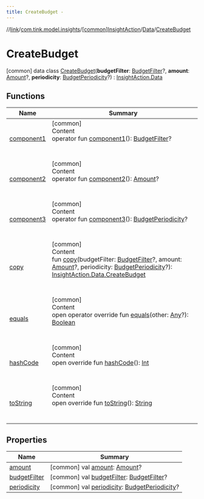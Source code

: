```yaml
---
title: CreateBudget -
---
```

//[link](../../../../index.md)/[com.tink.model.insights](../../../index.md)/[[common]InsightAction](../../index.md)/[Data](../index.md)/[CreateBudget](index.md)



# CreateBudget  
 [common] data class [CreateBudget](index.md)(**budgetFilter**: [BudgetFilter](../../../../com.tink.model.budget/index.md#%5Bcom.tink.model.budget%2FBudgetFilter%2F%2F%2FPointingToDeclaration%2F%5D%2FClasslikes%2F1647702525)?, **amount**: [Amount](../../../../com.tink.model.misc/[common]-amount/index.md)?, **periodicity**: [BudgetPeriodicity](../../../../com.tink.model.budget/index.md#%5Bcom.tink.model.budget%2FBudgetPeriodicity%2F%2F%2FPointingToDeclaration%2F%5D%2FClasslikes%2F1647702525)?) : [InsightAction.Data](../index.md)   


## Functions  
  
|  Name|  Summary| 
|---|---|
| <a name="com.tink.model.insights/InsightAction.Data.CreateBudget/component1/#/PointingToDeclaration/"></a>[component1](component1.md)| <a name="com.tink.model.insights/InsightAction.Data.CreateBudget/component1/#/PointingToDeclaration/"></a>[common]  <br>Content  <br>operator fun [component1](component1.md)(): [BudgetFilter](../../../../com.tink.model.budget/index.md#%5Bcom.tink.model.budget%2FBudgetFilter%2F%2F%2FPointingToDeclaration%2F%5D%2FClasslikes%2F1647702525)?  <br><br><br>
| <a name="com.tink.model.insights/InsightAction.Data.CreateBudget/component2/#/PointingToDeclaration/"></a>[component2](component2.md)| <a name="com.tink.model.insights/InsightAction.Data.CreateBudget/component2/#/PointingToDeclaration/"></a>[common]  <br>Content  <br>operator fun [component2](component2.md)(): [Amount](../../../../com.tink.model.misc/[common]-amount/index.md)?  <br><br><br>
| <a name="com.tink.model.insights/InsightAction.Data.CreateBudget/component3/#/PointingToDeclaration/"></a>[component3](component3.md)| <a name="com.tink.model.insights/InsightAction.Data.CreateBudget/component3/#/PointingToDeclaration/"></a>[common]  <br>Content  <br>operator fun [component3](component3.md)(): [BudgetPeriodicity](../../../../com.tink.model.budget/index.md#%5Bcom.tink.model.budget%2FBudgetPeriodicity%2F%2F%2FPointingToDeclaration%2F%5D%2FClasslikes%2F1647702525)?  <br><br><br>
| <a name="com.tink.model.insights/InsightAction.Data.CreateBudget/copy/#com.tink.model.budget.Budget.Specification.Filter?#com.tink.model.misc.Amount?#com.tink.model.budget.Budget.Periodicity?/PointingToDeclaration/"></a>[copy](copy.md)| <a name="com.tink.model.insights/InsightAction.Data.CreateBudget/copy/#com.tink.model.budget.Budget.Specification.Filter?#com.tink.model.misc.Amount?#com.tink.model.budget.Budget.Periodicity?/PointingToDeclaration/"></a>[common]  <br>Content  <br>fun [copy](copy.md)(budgetFilter: [BudgetFilter](../../../../com.tink.model.budget/index.md#%5Bcom.tink.model.budget%2FBudgetFilter%2F%2F%2FPointingToDeclaration%2F%5D%2FClasslikes%2F1647702525)?, amount: [Amount](../../../../com.tink.model.misc/[common]-amount/index.md)?, periodicity: [BudgetPeriodicity](../../../../com.tink.model.budget/index.md#%5Bcom.tink.model.budget%2FBudgetPeriodicity%2F%2F%2FPointingToDeclaration%2F%5D%2FClasslikes%2F1647702525)?): [InsightAction.Data.CreateBudget](index.md)  <br><br><br>
| <a name="kotlin/Any/equals/#kotlin.Any?/PointingToDeclaration/"></a>[equals](../../../../com.tink.service.user/[common]-user-profile-service-impl/index.md#%5Bkotlin%2FAny%2Fequals%2F%23kotlin.Any%3F%2FPointingToDeclaration%2F%5D%2FFunctions%2F1647702525)| <a name="kotlin/Any/equals/#kotlin.Any?/PointingToDeclaration/"></a>[common]  <br>Content  <br>open operator override fun [equals](../../../../com.tink.service.user/[common]-user-profile-service-impl/index.md#%5Bkotlin%2FAny%2Fequals%2F%23kotlin.Any%3F%2FPointingToDeclaration%2F%5D%2FFunctions%2F1647702525)(other: [Any](https://kotlinlang.org/api/latest/jvm/stdlib/kotlin/-any/index.html)?): [Boolean](https://kotlinlang.org/api/latest/jvm/stdlib/kotlin/-boolean/index.html)  <br><br><br>
| <a name="kotlin/Any/hashCode/#/PointingToDeclaration/"></a>[hashCode](../../../../com.tink.service.user/[common]-user-profile-service-impl/index.md#%5Bkotlin%2FAny%2FhashCode%2F%23%2FPointingToDeclaration%2F%5D%2FFunctions%2F1647702525)| <a name="kotlin/Any/hashCode/#/PointingToDeclaration/"></a>[common]  <br>Content  <br>open override fun [hashCode](../../../../com.tink.service.user/[common]-user-profile-service-impl/index.md#%5Bkotlin%2FAny%2FhashCode%2F%23%2FPointingToDeclaration%2F%5D%2FFunctions%2F1647702525)(): [Int](https://kotlinlang.org/api/latest/jvm/stdlib/kotlin/-int/index.html)  <br><br><br>
| <a name="kotlin/Any/toString/#/PointingToDeclaration/"></a>[toString](../../../../com.tink.service.user/[common]-user-profile-service-impl/index.md#%5Bkotlin%2FAny%2FtoString%2F%23%2FPointingToDeclaration%2F%5D%2FFunctions%2F1647702525)| <a name="kotlin/Any/toString/#/PointingToDeclaration/"></a>[common]  <br>Content  <br>open override fun [toString](../../../../com.tink.service.user/[common]-user-profile-service-impl/index.md#%5Bkotlin%2FAny%2FtoString%2F%23%2FPointingToDeclaration%2F%5D%2FFunctions%2F1647702525)(): [String](https://kotlinlang.org/api/latest/jvm/stdlib/kotlin/-string/index.html)  <br><br><br>


## Properties  
  
|  Name|  Summary| 
|---|---|
| <a name="com.tink.model.insights/InsightAction.Data.CreateBudget/amount/#/PointingToDeclaration/"></a>[amount](amount.md)| <a name="com.tink.model.insights/InsightAction.Data.CreateBudget/amount/#/PointingToDeclaration/"></a> [common] val [amount](amount.md): [Amount](../../../../com.tink.model.misc/[common]-amount/index.md)?   <br>
| <a name="com.tink.model.insights/InsightAction.Data.CreateBudget/budgetFilter/#/PointingToDeclaration/"></a>[budgetFilter](budget-filter.md)| <a name="com.tink.model.insights/InsightAction.Data.CreateBudget/budgetFilter/#/PointingToDeclaration/"></a> [common] val [budgetFilter](budget-filter.md): [BudgetFilter](../../../../com.tink.model.budget/index.md#%5Bcom.tink.model.budget%2FBudgetFilter%2F%2F%2FPointingToDeclaration%2F%5D%2FClasslikes%2F1647702525)?   <br>
| <a name="com.tink.model.insights/InsightAction.Data.CreateBudget/periodicity/#/PointingToDeclaration/"></a>[periodicity](periodicity.md)| <a name="com.tink.model.insights/InsightAction.Data.CreateBudget/periodicity/#/PointingToDeclaration/"></a> [common] val [periodicity](periodicity.md): [BudgetPeriodicity](../../../../com.tink.model.budget/index.md#%5Bcom.tink.model.budget%2FBudgetPeriodicity%2F%2F%2FPointingToDeclaration%2F%5D%2FClasslikes%2F1647702525)?   <br>

